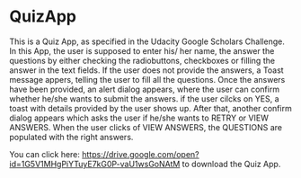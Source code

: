 # QuizApp
This is a Quiz App, as specified in the Udacity Google Scholars Challenge.
In this App, the user is supposed to enter his/ her name, the answer the questions by either checking the radiobuttons, checkboxes or filling the answer in the text fields. If the user does not provide the answers, a Toast message appers, telling the user to fill all the questions. Once the answers have been provided, an alert dialog appears, where the user can confirm whether he/she wants to submit the answers. if the user cilcks on YES, a toast with details provided by the user shows up. After that, another confirm dialog appears which asks the user if he/she wants to RETRY or VIEW ANSWERS. When the user clicks of VIEW ANSWERS, the QUESTIONS are populated with the right answers.

You can click here: https://drive.google.com/open?id=1G5V1MHgPiYTuyE7kG0P-vaU1wsGoNAtM to download the Quiz App.
